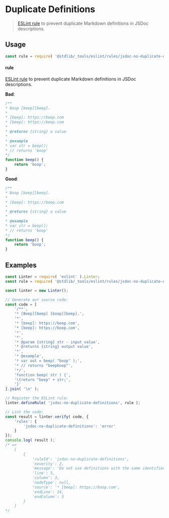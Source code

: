 <!--

@license Apache-2.0

Copyright (c) 2018 The Stdlib Authors.

Licensed under the Apache License, Version 2.0 (the "License");
you may not use this file except in compliance with the License.
You may obtain a copy of the License at

   http://www.apache.org/licenses/LICENSE-2.0

Unless required by applicable law or agreed to in writing, software
distributed under the License is distributed on an "AS IS" BASIS,
WITHOUT WARRANTIES OR CONDITIONS OF ANY KIND, either express or implied.
See the License for the specific language governing permissions and
limitations under the License.

-->

# Duplicate Definitions

> [ESLint rule][eslint-rules] to prevent duplicate Markdown definitions in JSDoc descriptions.

<section class="intro">

</section>

<!-- /.intro -->

<section class="usage">

## Usage

```javascript
const rule = require( '@stdlib/_tools/eslint/rules/jsdoc-no-duplicate-definitions' );
```

#### rule

[ESLint rule][eslint-rules] to prevent duplicate Markdown definitions in JSDoc descriptions.

**Bad**:

<!-- eslint-disable stdlib/jsdoc-no-duplicate-definitions, stdlib/jsdoc-markdown-remark -->

```javascript
/**
* Boop [beep][beep].
*
* [beep]: https://beep.com
* [beep]: https://beep.com
*
* @returns {string} a value
*
* @example
* var str = beep();
* // returns 'boop'
*/
function beep() {
    return 'boop';
}
```

**Good**:

```javascript
/**
* Boop [beep][beep].
*
* [beep]: https://beep.com
*
* @returns {string} a value
*
* @example
* var str = beep();
* // returns 'boop'
*/
function beep() {
    return 'boop';
}
```

</section>

<!-- /.usage -->

<section class="examples">

## Examples

<!-- eslint no-undef: "error" -->

```javascript
const Linter = require( 'eslint' ).Linter;
const rule = require( '@stdlib/_tools/eslint/rules/jsdoc-no-duplicate-definitions' );

const linter = new Linter();

// Generate our source code:
const code = [
    '/**',
    '* [Beep][beep] [boop][beep].',
    '*',
    '* [beep]: https://beep.com',
    '* [beep]: https://boop.com',
    '*',
    '*',
    '* @param {string} str - input value',
    '* @returns {string} output value',
    '*',
    '* @example',
    '* var out = beep( "boop" );',
    '* // returns "beepboop"',
    '*/',
    'function beep( str ) {',
    '\treturn "beep" + str;',
    '}'
].join( '\n' );

// Register the ESLint rule:
linter.defineRule( 'jsdoc-no-duplicate-definitions', rule );

// Lint the code:
const result = linter.verify( code, {
    'rules': {
        'jsdoc-no-duplicate-definitions': 'error'
    }
});
console.log( result );
/* =>
    [
        {
            'ruleId': 'jsdoc-no-duplicate-definitions',
            'severity': 2,
            'message': 'Do not use definitions with the same identifier (3:1)',
            'line': 5,
            'column': 3,
            'nodeType': null,
            'source': '* [beep]: https://boop.com',
            'endLine': 14,
            'endColumn': 3
        }
    ]
*/
```

</section>

<!-- /.examples -->

<!-- Section for related `stdlib` packages. Do not manually edit this section, as it is automatically populated. -->

<section class="related">

</section>

<!-- /.related -->

<!-- Section for all links. Make sure to keep an empty line after the `section` element and another before the `/section` close. -->

<section class="links">

[eslint-rules]: https://eslint.org/docs/developer-guide/working-with-rules

</section>

<!-- /.links -->
